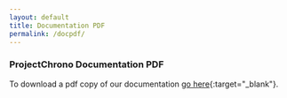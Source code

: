 ```yaml
---
layout: default
title: Documentation PDF
permalink: /docpdf/
---
```


### ProjectChrono Documentation PDF ###

To download a pdf copy of our documentation [go here](http://api.projectchrono.org/refman.pdf){:target="_blank"}.